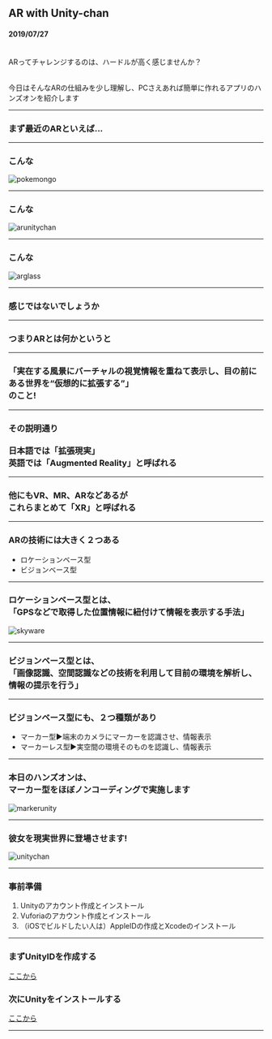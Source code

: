 ## AR with Unity-chan

#### 2019/07/27<br><br>

ARってチャレンジするのは、ハードルが高く感じませんか？<br><br>

今日はそんなARの仕組みを少し理解し、PCさえあれば簡単に作れるアプリのハンズオンを紹介します

---


### まず最近のARといえば...



---

### こんな
![pokemongo](assets/img/pokemongo.png)


---

### こんな
![arunitychan](assets/img/arunitychan.png)


---

### こんな
![arglass](assets/img/arglass.png)


---


### 感じではないでしょうか


---


### つまりARとは何かというと


---


### 「実在する風景にバーチャルの視覚情報を重ねて表示し、目の前にある世界を“仮想的に拡張する”」<br>のこと!


---


### その説明通り<br><br>日本語では「拡張現実」<br>英語では「Augmented Reality」と呼ばれる


---


### 他にもVR、MR、ARなどあるが<br>これらまとめて「XR」と呼ばれる


---

### ARの技術には大きく２つある
- ロケーションベース型
- ビジョンベース型


---

### ロケーションベース型とは、<br>「GPSなどで取得した位置情報に紐付けて情報を表示する手法」
![skyware](assets/img/skyware.png)

---


### ビジョンベース型とは、<br>「画像認識、空間認識などの技術を利用して目前の環境を解析し、情報の提示を行う」


---


### ビジョンベース型にも、２つ種類があり
- マーカー型▶︎端末のカメラにマーカーを認識させ、情報表示
- マーカーレス型▶︎実空間の環境そのものを認識し、情報表示

---


### 本日のハンズオンは、<br>マーカー型をほぼノンコーディングで実施します
![markerunity](assets/img/markerunity.png)


---


### 彼女を現実世界に登場させます!
![unitychan](assets/img/unitychan.png)

---


### 事前準備
1. Unityのアカウント作成とインストール
2. Vuforiaのアカウント作成とインストール
3. （iOSでビルドしたい人は）AppleIDの作成とXcodeのインストール


---

### まずUnityIDを作成する
[ここから](https://unity.com/ja)

### 次にUnityをインストールする
[ここから](https://unity3d.com/jp/get-unity/download)

---
